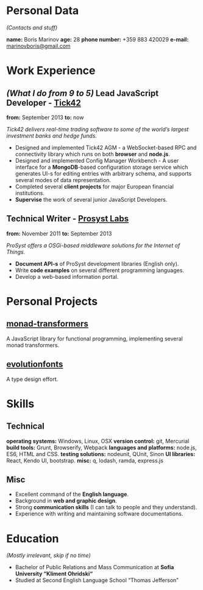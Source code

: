 Personal Data
==
*(Contacts and stuff)*

**name:** Boris Marinov **age:** 28 **phone number:** +359 883 420029 **e-mail:** marinovboris@gmail.com


Work Experience
==
*(What I do from 9 to 5)* 
Lead JavaScript Developer - [Tick42](http://tick42.com/)
--
**from:** September 2013 
**to:** now

*Tick42 delivers real-time trading software to some of the world’s largest investment banks and hedge funds.*

* Designed and implemented Tick42 AGM - a WebSocket-based RPC and connectivity library which runs on both **browser** and **node.js**.
* Designed and implemented Config Manager Workbench - A user interface for a **MongoDB**-based configuration storage service which generates UI-s for editing entries with arbitrary schema, and supports several modes of data representation. 
* Completed several **client projects** for major European financial institutions.
* **Supervise** the work of several junior JavaScript Developers.

Technical Writer - [Prosyst Labs](http://www.prosyst.com/)
--
**from:** November 2011 
**to:** September 2013 

*ProSyst offers a OSGi-based middleware solutions for the Internet of Things.*

* **Document API-s** of ProSyst development libraries (English only).
* Write **code examples** on several different programming languages.
* Develop a web-based information portal.

Personal Projects
==

[monad-transformers](https://github.com/boris-marinov/monad-transformers) 
--
A JavaScript library for functional programming, implementing several monad transformers.

[evolutionfonts](https://www.behance.net/evolutionfonts/) 
--
A type design effort.

Skills
==
Technical
-------------------
**operating systems:** Windows, Linux, OSX
**version control:** git, Mercurial
**build tools:** Grunt, Browserify, Webpack
**languages and platforms:** node.js, ES6, HTML and CSS.
**testing solutions:** nodeunit, QUnit, Sinon
**UI libraries:** React, Kendo UI, bootstrap. 
**misc:** q, lodash, ramda, express.js

Misc
----
* Excellent command of the **English language**.
* Background in **web and graphic design**.
* Strong **communication skills** (I can talk to people and they understand).
* Experience with writing and maintaining software documentations.

Education
==
*(Mostly irrelevant, skip if no time)*

* Bachelor of Public Relations and Mass Communication at **Sofia University “Kliment Ohridski“**
* Studied at Second English Language School “Thomas Jefferson”


